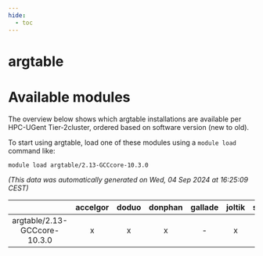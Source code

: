 ```yaml
---
hide:
  - toc
---
```


argtable
========

# Available modules


The overview below shows which argtable installations are available per HPC-UGent Tier-2cluster, ordered based on software version (new to old).

To start using argtable, load one of these modules using a `module load` command like:

```shell
module load argtable/2.13-GCCcore-10.3.0
```

*(This data was automatically generated on Wed, 04 Sep 2024 at 16:25:09 CEST)*  

| |accelgor|doduo|donphan|gallade|joltik|shinx|skitty|
| :---: | :---: | :---: | :---: | :---: | :---: | :---: | :---: |
|argtable/2.13-GCCcore-10.3.0|x|x|x|-|x|-|x|
